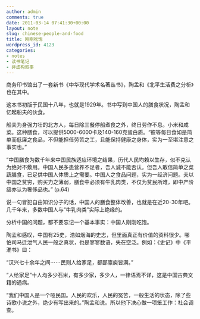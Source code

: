 ```yaml
---
author: admin
comments: true
date: 2011-03-14 07:41:30+00:00
layout: note
slug: chinese-people-and-food
title: 刚刚吃饱
wordpress_id: 4123
categories:
- notes
- 读书笔记
- 非虚构叙事
---
```


商务印书馆出了一套新书《中华现代学术名著丛书》，陶孟和《北平生活费之分析》也在其中。

这本书初版于民国十八年，也就是1929年。书中写到中国人的膳食状况，陶孟和忆起船夫的伙食。

船夫为身强力壮的北方人，每日除三餐停船煮食之外，终日劳作不息。小米和咸菜。这种膳食，可以提供5000-6000卡及140-160克蛋白质。“彼等每日食如是简单而低廉之食品，不但能担任劳苦之工，且能保持健康之身体，实为一至堪注意之事实也。”

“中国膳食为数千年来中国民族适应环境之结果，历代人民均赖以生存，似不克认为绝对不敷用。中国人民多患营养不足者，吾人诚不能否认。但吾人敢信简单之菜蔬膳食，已足供中国人体质上之需要。中国人之食品问题，实为一经济问题。夫以中国之贫穷，购买力之薄弱，膳食中必须有牛乳肉类，不仅为贫民所难，即中产阶级亦认为奢侈品也。” (p.64)

说一句冒犯自由知识分子的话，中国人的膳食整体改善，也就是在近20-30年吧。几千年来，多数中国人与“牛乳肉类”实际上绝缘的。

分析中国的问题，都不要忘记一个基本事实：中国人刚刚吃饱。

陶孟和感叹，中国有25史，浩如烟海的史志，但里面真正有价值的资料很少。哪怕司马迁泄气人民一般之真状，也是寥寥数语，失在空泛。例如：《史记》中《平淮书》曰：

“汉兴七十余年之间⋯⋯民则人给家足，都鄙廪庾皆满。”

“人给家足”十人均多少石米，有多少家，多少人，一律语焉不详，这是中国古典文籍的通病。

“我们中国人是一个哑民国。人民的欢乐，人民的冤苦，一般生活的状态，除了些诗歌小说之外，绝少有写出来的。”陶孟和说。所以他下决心做一项笨工作：社会调查。

